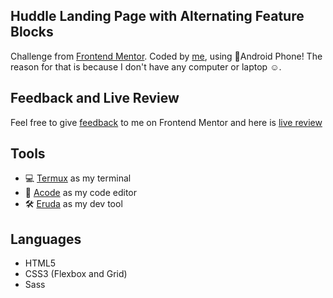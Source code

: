 ## Huddle Landing Page with Alternating Feature Blocks

Challenge from
[Frontend Mentor](https://www.frontendmentor.io/challenges/huddle-landing-page-with-alternating-feature-blocks-5ca5f5981e82137ec91a5100).
Coded by [me](https://www.frontendmentor.io/profile/vanzasetia), using
📱Android Phone! The reason for that is because I don't have any
computer or laptop ☺️.

## Feedback and Live Review

Feel free to give [feedback](https://www.frontendmentor.io/solutions/huddle-landing-page-feature-block-html5-css3-sass-Wq2itHf5d) to me on Frontend Mentor and here is
[live review](https://huddle-landing-page-with-alternating-feature-blocks-vs.netlify.app/)

## Tools

- 💻 [Termux](https://f-droid.org/packages/com.termux/) as my terminal
- 📝 [Acode](https://play.google.com/store/apps/details?id=com.foxdebug.acodefree)
  as my code editor
- 🛠️ [Eruda](https://github.com/liriliri/eruda) as my dev tool

## Languages

- HTML5
- CSS3 (Flexbox and Grid)
- Sass
